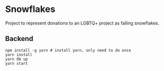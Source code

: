 # Snowflakes

Project to represent donations to an LGBTQ+ project as falling snowflakes.

## Backend
```
npm install -g yarn # install yarn, only need to do once
yarn install
yarn db up
yarn start
```

